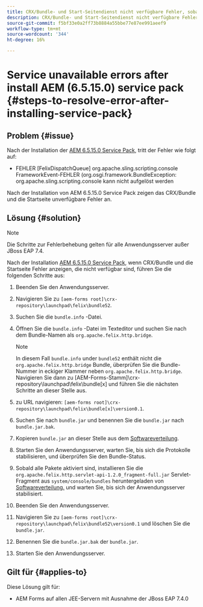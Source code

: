 ```yaml
---
title: CRX/Bundle- und Start-Seitendienst nicht verfügbare Fehler, sobald das neueste Service Pack 6.5.15.0 installiert ist
description: CRX/Bundle- und Start-Seitendienst nicht verfügbare Fehler, sobald das neueste Service Pack 6.5.15.0 installiert ist
source-git-commit: f5bf33e0a2ff73b8884a55bbe77e87ee991aeef9
workflow-type: tm+mt
source-wordcount: '344'
ht-degree: 16%

---
```



# Service unavailable errors after install AEM (6.5.15.0) service pack {#steps-to-resolve-error-after-installing-service-pack}

## Problem {#issue}

Nach der Installation der [AEM 6.5.15.0 Service Pack](https://experience.adobe.com/#/downloads/content/software-distribution/en/aem.html?package=/content/software-distribution/en/details.html/content/dam/aem/public/adobe/packages/cq650/servicepack/aem-service-pkg-6.5.15.0.zip), tritt der Fehler wie folgt auf:
* FEHLER [FelixDispatchQueue] org.apache.sling.scripting.console FrameworkEvent-FEHLER (org.osgi.framework.BundleException: org.apache.sling.scripting.console kann nicht aufgelöst werden

Nach der Installation von AEM 6.5.15.0 Service Pack zeigen das CRX/Bundle und die Startseite unverfügbare Fehler an.

## Lösung {#solution}

>[!NOTE]
>
>Die Schritte zur Fehlerbehebung gelten für alle Anwendungsserver außer JBoss EAP 7.4.

Nach der Installation [AEM 6.5.15.0 Service Pack](https://experience.adobe.com/#/downloads/content/software-distribution/en/aem.html?package=/content/software-distribution/en/details.html/content/dam/aem/public/adobe/packages/cq650/servicepack/aem-service-pkg-6.5.15.0.zip), wenn CRX/Bundle und die Startseite Fehler anzeigen, die nicht verfügbar sind, führen Sie die folgenden Schritte aus:

1. Beenden Sie den Anwendungsserver.
1. Navigieren Sie zu `[aem-forms root]\crx-repository\launchpad\felix\bundle52`.
1. Suchen Sie die `bundle.info` -Datei.
1. Öffnen Sie die `bundle.info` -Datei im Texteditor und suchen Sie nach dem Bundle-Namen als `org.apache.felix.http.bridge`.

   >[!NOTE]
   >
   >In diesem Fall `bundle.info` under `bundle52` enthält nicht die `org.apache.felix.http.bridge` Bundle, überprüfen Sie die Bundle-Nummer in eckiger Klammer neben `org.apache.felix.http.bridge`. Navigieren Sie dann zu [AEM-Forms-Stamm]\crx-repository\launchpad\felix\bundle[x] und führen Sie die nächsten Schritte an dieser Stelle aus.

1. zu URL navigieren: `[aem-forms root]\crx-repository\launchpad\felix\bundle[x]\version0.1`.
1. Suchen Sie nach `bundle.jar` und benennen Sie die `bundle.jar` nach `bundle.jar.bak`.
1. Kopieren `bundle.jar` an dieser Stelle aus dem [Softwareverteilung](https://experience.adobe.com/#/downloads/content/software-distribution/en/aem.html?package=/content/software-distribution/en/details.html/content/dam/aem/public/adobe/packages/cq650/featurepack/bundle.jar).
1. Starten Sie den Anwendungsserver, warten Sie, bis sich die Protokolle stabilisieren, und überprüfen Sie den Bundle-Status.
1. Sobald alle Pakete aktiviert sind, installieren Sie die `org.apache.felix.http.servlet-api-1.2.0_fragment-full.jar` Servlet-Fragment aus `system/console/bundles` heruntergeladen von [Softwareverteilung.](https://experience.adobe.com/#/downloads/content/software-distribution/en/aem.html?package=/content/software-distribution/en/details.html/content/dam/aem/public/adobe/packages/cq650/featurepack/org.apache.felix.http.servlet-api-1.2.0_fragment_full.jar) und warten Sie, bis sich der Anwendungsserver stabilisiert.
1. Beenden Sie den Anwendungsserver.
1. Navigieren Sie zu `[aem-forms root]\crx-repository\launchpad\felix\bundle52\version0.1` und löschen Sie die `bundle.jar`.
1. Benennen Sie die `bundle.jar.bak` der `bundle.jar`.
1. Starten Sie den Anwendungsserver.

## Gilt für {#applies-to}

Diese Lösung gilt für:
* AEM Forms auf allen JEE-Servern mit Ausnahme der JBoss EAP 7.4.0
